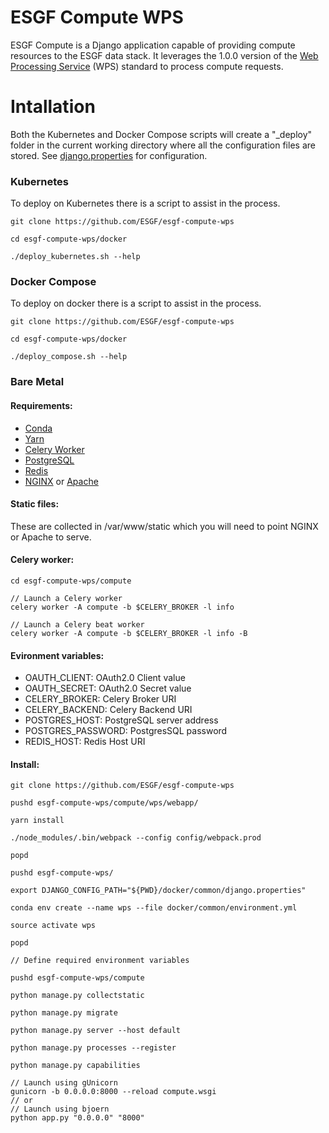 # ESGF Compute WPS

ESGF Compute is a Django application capable of providing compute resources to
the ESGF data stack. It leverages the 1.0.0 version of the [Web Processing Service](http://www.opengeospatial.org/standards/wps>) (WPS)
standard to process compute requests.

# Intallation

Both the Kubernetes and Docker Compose scripts will create a "_deploy" folder
in the current working directory where all the configuration files are stored.
See [django.properties](docker/common/django.properties) for configuration.

### Kubernetes

To deploy on Kubernetes there is a script to assist in the process.

```
git clone https://github.com/ESGF/esgf-compute-wps

cd esgf-compute-wps/docker

./deploy_kubernetes.sh --help
```

### Docker Compose

To deploy on docker there is a script to assist in the process.

```
git clone https://github.com/ESGF/esgf-compute-wps

cd esgf-compute-wps/docker

./deploy_compose.sh --help
```

### Bare Metal

#### Requirements:

* [Conda](https://conda.io/miniconda.html)
* [Yarn](https://yarnpkg.com/lang/en/docs/install/)
* [Celery Worker](http://docs.celeryproject.org/en/latest/userguide/workers.html)
* [PostgreSQL](https://www.postgresql.org/download/)
* [Redis](https://redis.io/topics/quickstart)
* [NGINX](https://www.nginx.com/resources/wiki/start/topics/tutorials/install/) or [Apache](https://httpd.apache.org/docs/trunk/install.html)

#### Static files:

These are collected in /var/www/static which you will need to point NGINX or Apache
to serve.

#### Celery worker:

```
cd esgf-compute-wps/compute

// Launch a Celery worker
celery worker -A compute -b $CELERY_BROKER -l info

// Launch a Celery beat worker
celery worker -A compute -b $CELERY_BROKER -l info -B
```

#### Evironment variables:

* OAUTH_CLIENT: 	OAuth2.0 Client value
* OAUTH_SECRET: 	OAuth2.0 Secret value
* CELERY_BROKER: 	Celery Broker URI
* CELERY_BACKEND: 	Celery Backend URI 
* POSTGRES_HOST: 	PostgreSQL server address
* POSTGRES_PASSWORD: 	PostgresSQL password
* REDIS_HOST: 		Redis Host URI

#### Install:

```
git clone https://github.com/ESGF/esgf-compute-wps

pushd esgf-compute-wps/compute/wps/webapp/

yarn install

./node_modules/.bin/webpack --config config/webpack.prod

popd

pushd esgf-compute-wps/

export DJANGO_CONFIG_PATH="${PWD}/docker/common/django.properties"

conda env create --name wps --file docker/common/environment.yml

source activate wps

popd

// Define required environment variables

pushd esgf-compute-wps/compute

python manage.py collectstatic

python manage.py migrate

python manage.py server --host default

python manage.py processes --register

python manage.py capabilities

// Launch using gUnicorn
gunicorn -b 0.0.0.0:8000 --reload compute.wsgi 
// or
// Launch using bjoern
python app.py "0.0.0.0" "8000"
```
